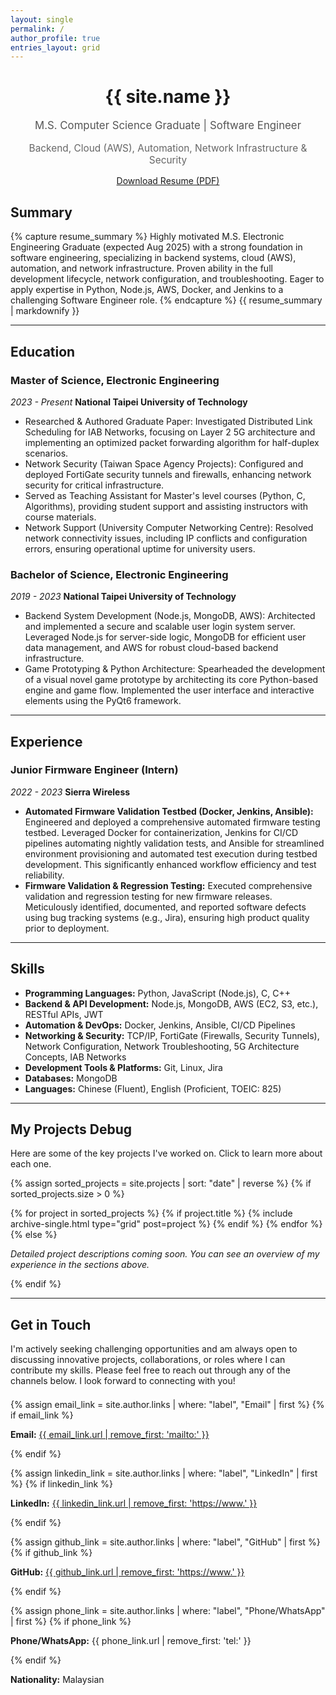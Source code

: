 ```yaml
---
layout: single
permalink: /
author_profile: true
entries_layout: grid
---
```


<div style="text-align: center; margin-bottom: 2em;">
  <h1>{{ site.name }}</h1> <!-- KOH JIN HONG, LUCAS -->
  <p class="lead" style="font-size: 1.2em; color: #555;">M.S. Computer Science Graduate | Software Engineer</p>
  <p class="lead" style="font-size: 1.1em; color: #666;">Backend, Cloud (AWS), Automation, Network Infrastructure & Security</p>
  <p style="margin-top: 1em;">
    <a href="{{ "/assets/Resume_Lucas.pdf" | relative_url }}" class="btn btn--success btn--large" target="_blank" download>Download Resume (PDF)</a>
  </p>
</div>

## Summary
{% capture resume_summary %}
Highly motivated M.S. Electronic Engineering Graduate (expected Aug 2025) with a strong foundation in software engineering, specializing in backend systems, cloud (AWS), automation, and network infrastructure. Proven ability in the full development lifecycle, network configuration, and troubleshooting. Eager to apply expertise in Python, Node.js, AWS, Docker, and Jenkins to a challenging Software Engineer role.
{% endcapture %}
{{ resume_summary | markdownify }}

---

## Education

### Master of Science, Electronic Engineering
*2023 - Present*
**National Taipei University of Technology**
*   Researched & Authored Graduate Paper: Investigated Distributed Link Scheduling for IAB Networks, focusing on Layer 2 5G architecture and implementing an optimized packet forwarding algorithm for half-duplex scenarios.
*   Network Security (Taiwan Space Agency Projects): Configured and deployed FortiGate security tunnels and firewalls, enhancing network security for critical infrastructure.
*   Served as Teaching Assistant for Master's level courses (Python, C, Algorithms), providing student support and assisting instructors with course materials.
*   Network Support (University Computer Networking Centre): Resolved network connectivity issues, including IP conflicts and configuration errors, ensuring operational uptime for university users.

### Bachelor of Science, Electronic Engineering
*2019 - 2023*
**National Taipei University of Technology**
*   Backend System Development (Node.js, MongoDB, AWS): Architected and implemented a secure and scalable user login system server. Leveraged Node.js for server-side logic, MongoDB for efficient user data management, and AWS for robust cloud-based backend infrastructure.
*   Game Prototyping & Python Architecture: Spearheaded the development of a visual novel game prototype by architecting its core Python-based engine and game flow. Implemented the user interface and interactive elements using the PyQt6 framework.


---

## Experience

### Junior Firmware Engineer (Intern)
*2022 - 2023*
**Sierra Wireless**
*   **Automated Firmware Validation Testbed (Docker, Jenkins, Ansible):** Engineered and deployed a comprehensive automated firmware testing testbed. Leveraged Docker for containerization, Jenkins for CI/CD pipelines automating nightly validation tests, and Ansible for streamlined environment provisioning and automated test execution during testbed development. This significantly enhanced workflow efficiency and test reliability.
*   **Firmware Validation & Regression Testing:** Executed comprehensive validation and regression testing for new firmware releases. Meticulously identified, documented, and reported software defects using bug tracking systems (e.g., Jira), ensuring high product quality prior to deployment.
---

## Skills
*   **Programming Languages:** Python, JavaScript (Node.js), C, C++
*   **Backend & API Development:** Node.js, MongoDB, AWS (EC2, S3, etc.), RESTful APIs, JWT
*   **Automation & DevOps:** Docker, Jenkins, Ansible, CI/CD Pipelines
*   **Networking & Security:** TCP/IP, FortiGate (Firewalls, Security Tunnels), Network Configuration, Network Troubleshooting, 5G Architecture Concepts, IAB Networks
*   **Development Tools & Platforms:** Git, Linux, Jira
*   **Databases:** MongoDB
*   **Languages:** Chinese (Fluent), English (Proficient, TOEIC: 825)

---

<h2 id="my-projects">My Projects Debug</h2>
<p>Here are some of the key projects I've worked on. Click to learn more about each one.</p>

{% assign sorted_projects = site.projects | sort: "date" | reverse %}
{% if sorted_projects.size > 0 %}
  <div class="entries-grid">
    {% for project in sorted_projects %}
      {% if project.title %}
        {% include archive-single.html type="grid" post=project %}
      {% endif %}
    {% endfor %}
  </div>
{% else %}
  <p><em>Detailed project descriptions coming soon. You can see an overview of my experience in the sections above.</em></p>
{% endif %}

---

<h2 id="contact">Get in Touch</h2>
I'm actively seeking challenging opportunities and am always open to discussing innovative projects, collaborations, or roles where I can contribute my skills. Please feel free to reach out through any of the channels below. I look forward to connecting with you!

<div class="contact-methods" style="margin-top: 1.5em;">
  {% assign email_link = site.author.links | where: "label", "Email" | first %}
  {% if email_link %}
  <p>
    <i class="fas fa-fw fa-envelope-square" aria-hidden="true"></i>
    <strong>Email:</strong> <a href="{{ email_link.url }}">{{ email_link.url | remove_first: 'mailto:' }}</a>
  </p>
  {% endif %}

  {% assign linkedin_link = site.author.links | where: "label", "LinkedIn" | first %}
  {% if linkedin_link %}
  <p>
    <i class="fab fa-fw fa-linkedin" aria-hidden="true"></i>
    <strong>LinkedIn:</strong> <a href="{{ linkedin_link.url }}" target="_blank" rel="noopener noreferrer">{{ linkedin_link.url | remove_first: 'https://www.' }}</a>
  </p>
  {% endif %}

  {% assign github_link = site.author.links | where: "label", "GitHub" | first %}
  {% if github_link %}
  <p>
    <i class="fab fa-fw fa-github" aria-hidden="true"></i>
    <strong>GitHub:</strong> <a href="{{ github_link.url }}" target="_blank" rel="noopener noreferrer">{{ github_link.url | remove_first: 'https://www.' }}</a>
  </p>
  {% endif %}

  {% assign phone_link = site.author.links | where: "label", "Phone/WhatsApp" | first %}
  {% if phone_link %}
  <p>
    <i class="fas fa-fw fa-phone-square-alt" aria-hidden="true"></i>
    <strong>Phone/WhatsApp:</strong> {{ phone_link.url | remove_first: 'tel:' }}
  </p>
  {% endif %}

  <p style="margin-top: 1em;">
    <i class="fas fa-fw fa-home" aria-hidden="true"></i>
    <strong>Nationality:</strong> Malaysian <!-- Assuming this is static or you add it to _config.yml -->
  </p>
</div>